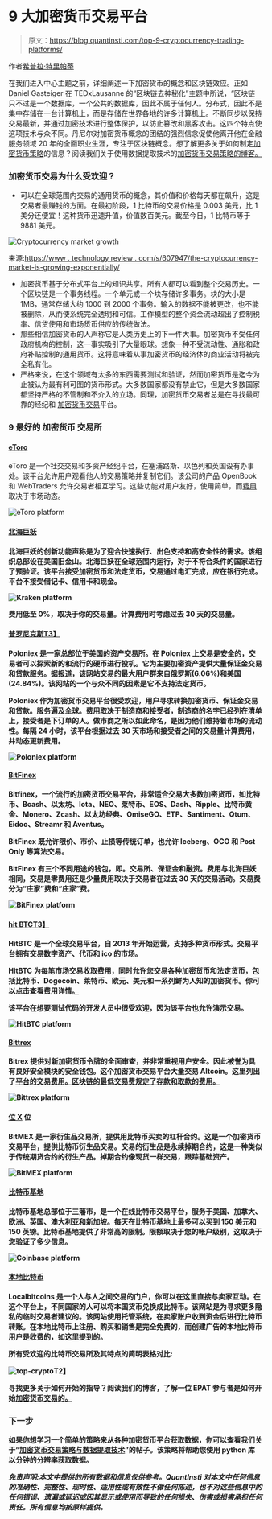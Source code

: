 # 9 大加密货币交易平台

> 原文：<https://blog.quantinsti.com/top-9-cryptocurrency-trading-platforms/>

作者[希普拉·特里帕蒂](https://www.linkedin.com/in/shipra-tripathi-5bb84520/)

在我们进入中心主题之前，详细阐述一下加密货币的概念和区块链效应。正如 Daniel Gasteiger 在 TEDxLausanne 的“区块链去神秘化”主题中所说，“区块链只不过是一个数据库，一个公共的数据库，因此不属于任何人。分布式，因此不是集中存储在一台计算机上，而是存储在世界各地的许多计算机上。不断同步以保持交易最新，并通过加密技术进行整体保护，以防止篡改和黑客攻击。这四个特点使这项技术与众不同。丹尼尔对加密货币概念的团结的强烈信念促使他离开他在金融服务领域 20 年的全面职业生涯，专注于区块链概念。想了解更多关于如何制定[加密货币策略](https://quantra.quantinsti.com/course/crypto-trading-strategies-advanced)的信息？阅读我们关于使用数据提取技术的[加密货币交易策略的博客。](https://blog.quantinsti.com/cryptocurrencies-data-strategy/)

### **加密货币交易为什么受欢迎？**

*   可以在全球范围内交易的通用货币的概念，其价值和价格每天都在飙升，这是交易者最赚钱的方面。在最初阶段，1 比特币的交易价格是 0.003 美元，比 1 美分还便宜！这种货币迅速升值，价值数百美元。截至今日，1 比特币等于 9881 美元。

![Cryptocurrency market growth](img/31f18d248181b439e5de2631e1a2cddd.png)

来源:[https://www . technology review . com/s/607947/the-cryptocurrency-market-is-growing-exponentially/](https://www.technologyreview.com/s/607947/the-cryptocurrency-market-is-growing-exponentially/)

*   加密货币基于分布式平台上的知识共享。所有人都可以看到整个交易历史。一个区块链是一个事务线程。一个单元或一个块存储许多事务。块的大小是 1MB，通常存储大约 1000 到 2000 个事务。输入的数据不能被更改，也不能被删除，从而使系统完全透明和可信。工作模型的整个资金流动超出了控制税率、信贷使用和市场货币供应的传统做法。
*   那些相信加密货币的人声称它是人类历史上的下一件大事。加密货币不受任何政府机构的控制，这一事实吸引了大量眼球。想象一种不受流动性、通胀和政府补贴控制的通用货币。这将意味着从事加密货币的经济体的商业活动将被完全私有化。
*   严格来说，在这个领域有太多的东西需要测试和验证，然而加密货币是迄今为止被认为最有利可图的货币形式。大多数国家都没有禁止它，但是大多数国家都坚持严格的不管制和不介入的立场。同理，加密货币交易者总是在寻找最可靠的经纪和 [加密货币交易](https://quantra.quantinsti.com/course/crypto-trading-strategies-intermediate)平台。

### **9 最好的** **加密货币** **交易所**

#### [**eToro**](https://www.etoro.com/)

eToro 是一个社交交易和多资产经纪平台，在塞浦路斯、以色列和英国设有办事处。该平台允许用户观看他人的交易策略并复制它们。该公司的产品 OpenBook 和 WebTraders 允许交易者相互学习。这些功能对用户友好，使用简单，而[费用](https://www.etoro.com/en/customer-service/fees/)取决于市场动态。

![eToro platform](img/2083e1fab53b7f6127bc832dfbd68bb1.png)

#### [**北海巨妖**](https://www.kraken.com/)

**北海巨妖的创新功能声称是为了迎合快速执行、出色支持和高安全性的需求。该组织总部设在美国旧金山。北海巨妖在全球范围内运行，对于不符合条件的国家进行了预验证。该平台接受加密货币和法定货币，交易通过电汇完成，应在银行完成。平台不接受借记卡、信用卡和现金。**

**![Kraken platform](img/442455ae203546525b28df5e47b59b88.png)**

**费用低至 0%，取决于你的交易量。计算费用时考虑过去 30 天的交易量。**

#### **[**普罗尼克斯**T3】](https://poloniex.com/)**

**Poloniex 是一家总部位于美国的资产交易所。在 Poloniex 上交易是安全的，交易者可以探索新的和流行的硬币进行投机。它为主要加密资产提供大量保证金交易和贷款服务。据报道，该网站交易的最大用户群来自俄罗斯(6.06%)和美国(24.84%)。该网站的一个与众不同的因素是它不支持法定货币。**

**Poloniex 作为加密货币交易平台很受欢迎，用户寻求转换加密货币、保证金交易和贷款。服务遍及全球。费用取决于制造商和接受者，制造商的名字已经列在清单上，接受者是下订单的人。做市商之所以如此命名，是因为他们维持着市场的流动性。每隔 24 小时，该平台根据过去 30 天市场和接受者之间的交易量计算费用，并动态更新费用。**

**![Poloniex platform](img/d9a29f77364822976a4a8d994b03c0a1.png)**

#### **[**BitFinex**](https://www.bitfinex.com/)**

**Bitfinex，一个流行的加密货币交易平台，非常适合交易大多数加密货币，如比特币、Bcash、以太坊、Iota、NEO、莱特币、EOS、Dash、Ripple、比特币黄金、Monero、Zcash、以太坊经典、OmiseGO、ETP、Santiment、Qtum、Eidoo、Streamr 和 Aventus。**

**BitFinex 既允许限价、市价、止损等传统订单，也允许 Iceberg、OCO 和 Post Only 等算法交易。**

**BitFinex 有三个不同用途的钱包，即。交易所、保证金和融资。费用与北海巨妖相同，交易是零费用还是少量费用取决于交易者在过去 30 天的交易活动。交易费分为“庄家”费和“庄家”费。**

**![BitFinex platform](img/0ffe27bbb388bddb8ebadbc1d4915c8a.png)**

#### **[**hit BTC**T3】](https://hitbtc.com/)**

**HitBTC 是一个全球交易平台，自 2013 年开始运营，支持多种货币形式。交易平台拥有交易数字资产、代币和 ico 的市场。**

**HitBTC 为每笔市场交易收取费用，同时允许您交易各种加密货币和法定货币，包括比特币、Dogecoin、莱特币、欧元、美元和一系列鲜为人知的加密货币。你可以点击查看费用详情[。](https://hitbtc.com/fees-and-limits)**

**该平台在想要测试代码的开发人员中很受欢迎，因为该平台也允许演示交易。**

**![HitBTC platform](img/47603ee668b29ef713f26b6a72ed6434.png)**

#### **[**Bittrex**](https://bittrex.com/)**

**Bitrex 提供对新加密货币令牌的全面审查，并非常重视用户安全。因此被誉为具有良好安全模块的安全钱包。这个加密货币交易平台大量交易 Altcoin。这里列出了[平台的交易费用。区块链的最低交易费规定了存款和取款的费用。](https://bittrex.zendesk.com/hc/en-us/articles/115003684371)**

**![Bittrex platform](img/6cafa932f87397018607682d83e5ff06.png)**

#### **[**位 X**](https://www.bitmex.com/) 位**

**BitMEX 是一家衍生品交易所，提供用比特币买卖的杠杆合约。这是一个加密货币交易平台，提供比特币衍生品交易。交易的衍生品是永续掉期合约，这是一种类似于传统期货合约的衍生产品。掉期合约像现货一样交易，跟踪基础资产。**

**![BitMEX platform](img/06a11aecd9f525cb884121bea13ba42a.png)**

#### **[**比特币基地**](https://www.coinbase.com/)**

****比特币基地总部位于三藩市，是一个在线比特币交易平台，服务于美国、加拿大、欧洲、英国、澳大利亚和新加坡。每天在比特币基地上最多可以买到 150 美元和 150 英镑。比特币基地提供了非常高的限制。限额取决于您的帐户级别，这取决于您验证了多少信息。****

****![Coinbase platform](img/94f6e90fb41978d2cd6db316ecd36f8c.png)****

#### ****[**本地比特币**](https://localbitcoins.com/)****

****Localbitcoins 是一个人与人之间交易的门户，你可以在这里直接与卖家互动。在这个平台上，不同国家的人可以将本国货币兑换成比特币。该网站是为寻求更多隐私的临时交易者建议的。该网站使用托管系统，在卖家账户收到资金后进行比特币转账。在本地比特币上注册、购买和销售是完全免费的，而创建广告的本地比特币用户是收费的，如这里提到的。****

****所有受欢迎的比特币交易所及其特点的简明表格对比:****

******![top-crypto](img/0a9315acbbeee25c50583227fdb4eabb.png)T2】******

****寻找更多关于如何开始的指导？阅读我们的博客，了解一位 EPAT 参与者是如何开始[加密货币交易的。](https://blog.quantinsti.com/getting-started-cryptocurrency-algorithmic-trading/)****

### ******下一步******

****如果你想学习一个简单的策略来从各种加密货币平台获取数据，你可以查看我们关于“[加密货币交易策略与数据提取技术](https://blog.quantinsti.com/cryptocurrencies-data-strategy/)”的帖子。该策略将帮助您使用 python 库以分钟的分辨率获取数据。****

*****免责声明:本文中提供的所有数据和信息仅供参考。QuantInsti 对本文中任何信息的准确性、完整性、现时性、适用性或有效性不做任何陈述，也不对这些信息中的任何错误、遗漏或延迟或因其显示或使用而导致的任何损失、伤害或损害承担任何责任。所有信息均按原样提供。*****
